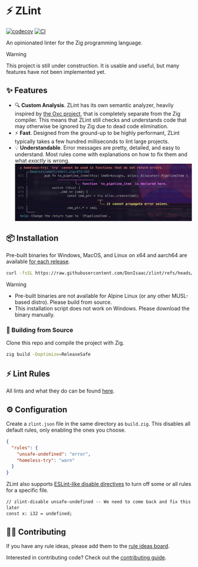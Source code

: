 # ⚡️ ZLint

[![codecov](https://codecov.io/gh/DonIsaac/zlint/graph/badge.svg?token=5bDT3yGZt8)](https://codecov.io/gh/DonIsaac/zlint)
[![CI](https://github.com/DonIsaac/zlint/actions/workflows/ci.yaml/badge.svg)](https://github.com/DonIsaac/zlint/actions/workflows/ci.yaml)

An opinionated linter for the Zig programming language.

> [!WARNING]
> This project is still under construction. It is usable and useful,
> but many features have not been implemented yet.

## ✨ Features

- 🔍 **Custom Analysis**. ZLint has its own semantic analyzer, heavily inspired
  by [the Oxc project](https://github.com/oxc-project/oxc), that is completely
  separate from the Zig compiler. This means that ZLint still checks and
  understands code that may otherwise be ignored by Zig due to dead code
  elimination.
- ⚡️ **Fast**. Designed from the ground-up to be highly performant, ZLint
  typically takes a few hundred milliseconds to lint large projects.
- 💡 **Understandable**. Error messages are pretty, detailed, and easy to understand. 
  Most rules come with explanations on how to fix them and what _exactly_ is wrong.
  ![diagnostic example](./docs/assets/diagnostic-example.jpg)

## 📦 Installation
Pre-built binaries for Windows, MacOS, and Linux on x64 and aarch64 are
available [for each release](https://github.com/DonIsaac/zlint/releases/latest).

```sh
curl -fsSL https://raw.githubusercontent.com/DonIsaac/zlint/refs/heads/main/tasks/install.sh | bash
```

> [!WARNING]
> - Pre-built binaries are not available for Alpine Linux (or any other MUSL-based distro).
>   Please build from source.
> - This installation script does not work on Windows. Please download the binary manually.

### 🔨 Building from Source

Clone this repo and compile the project with Zig.

```sh
zig build -Doptimize=ReleaseSafe
```

## ⚡️ Lint Rules

All lints and what they do can be found [here](docs/rules/).

## ⚙️ Configuration

Create a `zlint.json` file in the same directory as `build.zig`. This disables
all default rules, only enabling the ones you choose.

```json
{
  "rules": {
    "unsafe-undefined": "error",
    "homeless-try": "warn"
  }
}
```

ZLint also supports [ESLint-like disable directives](https://eslint.org/docs/latest/use/configure/rules#comment-descriptions) to turn off some or all rules for a specific file.

```zig
// zlint-disable unsafe-undefined -- We need to come back and fix this later
const x: i32 = undefined;
```

## 🙋‍♂️ Contributing

If you have any rule ideas, please add them to the [rule ideas
board](https://github.com/DonIsaac/zlint/issues/3).

Interested in contributing code? Check out the [contributing
guide](CONTRIBUTING.md).
